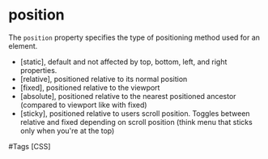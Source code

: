 # position
The `position` property specifies the type of positioning method used for an element.

- [static], default and not affected by top, bottom, left, and right properties.
- [relative], positioned relative to its normal position
- [fixed], positioned relative to the viewport
- [absolute], positioned relative to the nearest positioned ancestor (compared to viewport like with fixed)
- [sticky], positioned relative to users scroll position. Toggles between relative and fixed depending on scroll position (think menu that sticks only when you're at the top) 

#Tags 
[CSS]